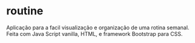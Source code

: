 # routine
Aplicação para a facil visualização e organização de uma rotina semanal. Feita com Java Script vanilla, HTML, e framework Bootstrap para CSS.
